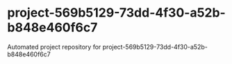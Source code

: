 # project-569b5129-73dd-4f30-a52b-b848e460f6c7
Automated project repository for project-569b5129-73dd-4f30-a52b-b848e460f6c7
